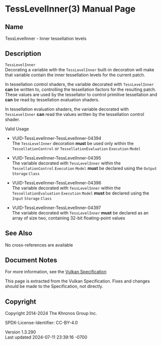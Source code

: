 # TessLevelInner(3) Manual Page

## Name

TessLevelInner - Inner tessellation levels



## <a href="#_description" class="anchor"></a>Description

`TessLevelInner`  
Decorating a variable with the `TessLevelInner` built-in decoration will
make that variable contain the inner tessellation levels for the current
patch.

In tessellation control shaders, the variable decorated with
`TessLevelInner` **can** be written to, controlling the tessellation
factors for the resulting patch. These values are used by the
tessellator to control primitive tessellation and **can** be read by
tessellation evaluation shaders.

In tessellation evaluation shaders, the variable decorated with
`TessLevelInner` **can** read the values written by the tessellation
control shader.

Valid Usage

- <a href="#VUID-TessLevelInner-TessLevelInner-04394"
  id="VUID-TessLevelInner-TessLevelInner-04394"></a>
  VUID-TessLevelInner-TessLevelInner-04394  
  The `TessLevelInner` decoration **must** be used only within the
  `TessellationControl` or `TessellationEvaluation` `Execution` `Model`

- <a href="#VUID-TessLevelInner-TessLevelInner-04395"
  id="VUID-TessLevelInner-TessLevelInner-04395"></a>
  VUID-TessLevelInner-TessLevelInner-04395  
  The variable decorated with `TessLevelInner` within the
  `TessellationControl` `Execution` `Model` **must** be declared using
  the `Output` `Storage` `Class`

- <a href="#VUID-TessLevelInner-TessLevelInner-04396"
  id="VUID-TessLevelInner-TessLevelInner-04396"></a>
  VUID-TessLevelInner-TessLevelInner-04396  
  The variable decorated with `TessLevelInner` within the
  `TessellationEvaluation` `Execution` `Model` **must** be declared
  using the `Input` `Storage` `Class`

- <a href="#VUID-TessLevelInner-TessLevelInner-04397"
  id="VUID-TessLevelInner-TessLevelInner-04397"></a>
  VUID-TessLevelInner-TessLevelInner-04397  
  The variable decorated with `TessLevelInner` **must** be declared as
  an array of size two, containing 32-bit floating-point values

## <a href="#_see_also" class="anchor"></a>See Also

No cross-references are available

## <a href="#_document_notes" class="anchor"></a>Document Notes

For more information, see the <a
href="https://registry.khronos.org/vulkan/specs/1.3-extensions/html/vkspec.html#TessLevelInner"
target="_blank" rel="noopener">Vulkan Specification</a>

This page is extracted from the Vulkan Specification. Fixes and changes
should be made to the Specification, not directly.

## <a href="#_copyright" class="anchor"></a>Copyright

Copyright 2014-2024 The Khronos Group Inc.

SPDX-License-Identifier: CC-BY-4.0

Version 1.3.290  
Last updated 2024-07-11 23:39:16 -0700

